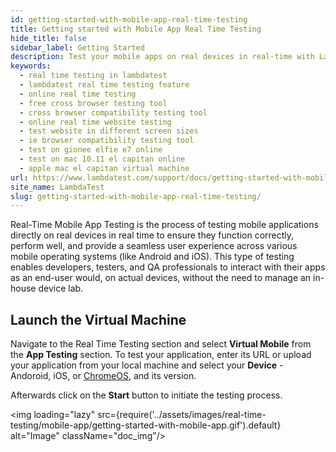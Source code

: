 ```yaml
---
id: getting-started-with-mobile-app-real-time-testing
title: Getting started with Mobile App Real Time Testing
hide_title: false
sidebar_label: Getting Started
description: Test your mobile apps on real devices in real-time with LambdaTest. Easily launch virtual machines and test across various OS and versions.
keywords:
  - real time testing in lambdatest
  - lambdatest real time testing feature
  - online real time testing
  - free cross browser testing tool
  - cross browser compatibility testing tool
  - online real time website testing
  - test website in different screen sizes
  - ie browser compatibility testing tool
  - test on gionee elfie e7 online
  - test on mac 10.11 el capitan online
  - apple mac el capitan virtual machine
url: https://www.lambdatest.com/support/docs/getting-started-with-mobile-app-real-time-testing/
site_name: LambdaTest
slug: getting-started-with-mobile-app-real-time-testing/
---
```


<script type="application/ld+json"
      dangerouslySetInnerHTML={{ __html: JSON.stringify({
       "@context": "https://schema.org",
        "@type": "BreadcrumbList",
        "itemListElement": [{
          "@type": "ListItem",
          "position": 1,
          "name": "LambdaTest",
          "item": "https://www.lambdatest.com"
        },{
          "@type": "ListItem",
          "position": 2,
          "name": "Support",
          "item": "https://www.lambdatest.com/support/docs/"
        },{
          "@type": "ListItem",
          "position": 3,
          "name": "Real Time Mobile App Testing",
          "item": "https://www.lambdatest.com/support/docs/getting-started-with-mobile-app-real-time-testing/"
        }]
      })
    }}
></script>
Real-Time Mobile App Testing is the process of testing mobile applications directly on real devices in real time to ensure they function correctly, perform well, and provide a seamless user experience across various mobile operating systems (like Android and iOS). This type of testing enables developers, testers, and QA professionals to interact with their apps as an end-user would, on actual devices, without the need to manage an in-house device lab.

## Launch the Virtual Machine

Navigate to the Real Time Testing section and select **Virtual Mobile** from the **App Testing** section. To test your application, enter its URL or upload your application from your local machine and select your **Device** - Andoroid, iOS, or [ChromeOS](/support/docs/chrome-os-testing/), and its version.

Afterwards click on the **Start** button to initiate the testing process.

<img loading="lazy" src={require('../assets/images/real-time-testing/mobile-app/getting-started-with-mobile-app.gif').default} alt="Image" className="doc_img"/>